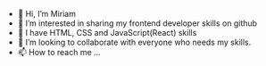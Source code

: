 - 👋 Hi, I’m Miriam
- 👀 I’m interested in sharing my frontend developer skills on github
- 🌱 I have HTML, CSS and JavaScript(React) skills
- 💞️ I’m looking to collaborate with everyone who needs my skills.
- 📫 How to reach me ...

<!---
sherryriam/sherryriam is a ✨ special ✨ repository because its `README.md` (this file) appears on your GitHub profile.
You can click the Preview link to take a look at your changes.
--->
